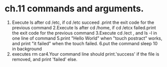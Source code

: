 #  ch.11 commands and arguments.
1. Execute ls after cd /etc,  if cd /etc succeed .print the exit code for the previous command
2.Execute ls after cd /home,  if cd /etcx  failed.print the exit code for the previous command
3.Execute cd /ect , and ls -l in one line of command
5.print "Hello World" when "touch postract" works, and print "it failed" when the touch
failed. 
6.put the command sleep 10 in background
7. executes rm car4.Your command line should print.'success' if the file is removed, and print 'failed' else.
